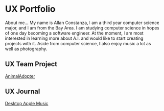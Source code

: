 # UX Portfolio

About me...
My name is Allan Constanza, I am a third year computer science major, and I am from the Bay Area. I am studying computer science in hopes of one day becoming a software engineer. At the moment, I am most interested in learning more about A.I. and would like to start creating projects with it. Aside from computer science, I also enjoy music a lot as well as photography.

## UX Team Project

[AnimalAdopter](https://chicostate.github.io/UX-animal-adopter)



## UX Journal

[Desktop Apple Music](j01/)
